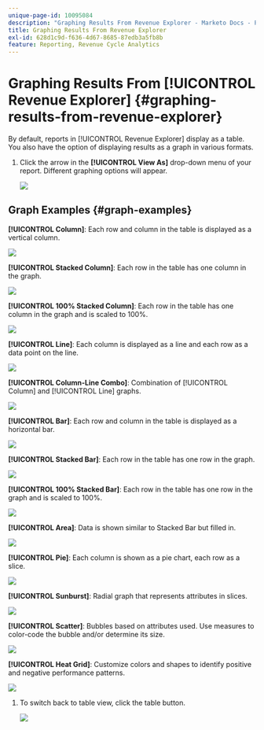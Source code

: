 ```yaml
---
unique-page-id: 10095084
description: "Graphing Results From Revenue Explorer - Marketo Docs - Product Documentation"
title: Graphing Results From Revenue Explorer
exl-id: 628d1c9d-f636-4d67-8685-87edb3a5fb8b
feature: Reporting, Revenue Cycle Analytics
---
```

# Graphing Results From [!UICONTROL Revenue Explorer] {#graphing-results-from-revenue-explorer}

By default, reports in [!UICONTROL Revenue Explorer] display as a table. You also have the option of displaying results as a graph in various formats.

1. Click the arrow in the **[!UICONTROL View As]** drop-down menu of your report. Different graphing options will appear.

   ![](assets/one-1.png)

## Graph Examples {#graph-examples}

   **[!UICONTROL Column]**: Each row and column in the table is displayed as a vertical column.

   ![](assets/column.png)

   **[!UICONTROL Stacked Column]**: Each row in the table has one column in the graph.

   ![](assets/stacked-column.png)

   **[!UICONTROL 100% Stacked Column]**: Each row in the table has one column in the graph and is scaled to 100%.

   ![](assets/100-stacked-column.png)

   **[!UICONTROL Line]**: Each column is displayed as a line and each row as a data point on the line.

   ![](assets/line.png)

   **[!UICONTROL Column-Line Combo]**: Combination of [!UICONTROL Column] and [!UICONTROL Line] graphs.

   ![](assets/column-line-combo.png)

   **[!UICONTROL Bar]**: Each row and column in the table is displayed as a horizontal bar.

   ![](assets/bar.png)

   **[!UICONTROL Stacked Bar]**: Each row in the table has one row in the graph.

   ![](assets/stacked-bar.png)

   **[!UICONTROL 100% Stacked Bar]**: Each row in the table has one row in the graph and is scaled to 100%.

   ![](assets/100-stacked-bar.png)

   **[!UICONTROL Area]**: Data is shown similar to Stacked Bar but filled in.

   ![](assets/area.png)

   **[!UICONTROL Pie]**: Each column is shown as a pie chart, each row as a slice.

   ![](assets/pie.png)

   **[!UICONTROL Sunburst]**: Radial graph that represents attributes in slices.

   ![](assets/sunburst.png)

   **[!UICONTROL Scatter]**: Bubbles based on attributes used. Use measures to color-code the bubble and/or determine its size.

   ![](assets/scatter.png)

   **[!UICONTROL Heat Grid]**: Customize colors and shapes to identify positive and negative performance patterns.

   ![](assets/heat-grid.png)

1. To switch back to table view, click the table button.

   ![](assets/two-1.png)
